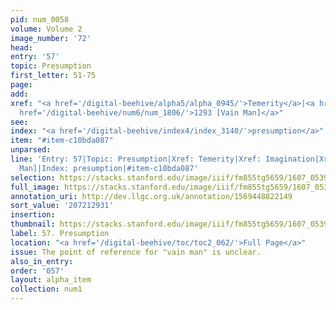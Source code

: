 ```yaml
---
pid: num_0058
volume: Volume 2
image_number: '72'
head:
entry: '57'
topic: Presumption
first_letter: 51-75
page:
add:
xref: "<a href='/digital-beehive/alpha5/alpha_0945/'>Temerity</a>|<a href='/digital-beehive/alpha3/alpha_0460/'>Imagination</a>|<a
  href='/digital-beehive/num6/num_1806/'>1293 [Vain Man]</a>"
see:
index: "<a href='/digital-beehive/index4/index_3140/'>presumption</a>"
item: "#item-c10bda087"
unparsed:
line: 'Entry: 57|Topic: Presumption|Xref: Temerity|Xref: Imagination|Xref: 1293 [Vain
  Man]|Index: presumption|#item-c10bda087'
selection: https://stacks.stanford.edu/image/iiif/fm855tg5659/1607_0539/822,2931,2945,602/full/0/default.jpg
full_image: https://stacks.stanford.edu/image/iiif/fm855tg5659/1607_0539/full/full/0/default.jpg
annotation_uri: http://dev.llgc.org.uk/annotation/1569448822149
sort_value: '207212931'
insertion:
thumbnail: https://stacks.stanford.edu/image/iiif/fm855tg5659/1607_0539/822,2931,600,180/250,/0/default.jpg
label: 57. Presumption
location: "<a href='/digital-beehive/toc/toc2_062/'>Full Page</a>"
issue: The point of reference for "vain man" is unclear.
also_in_entry:
order: '057'
layout: alpha_item
collection: num1
---
```

